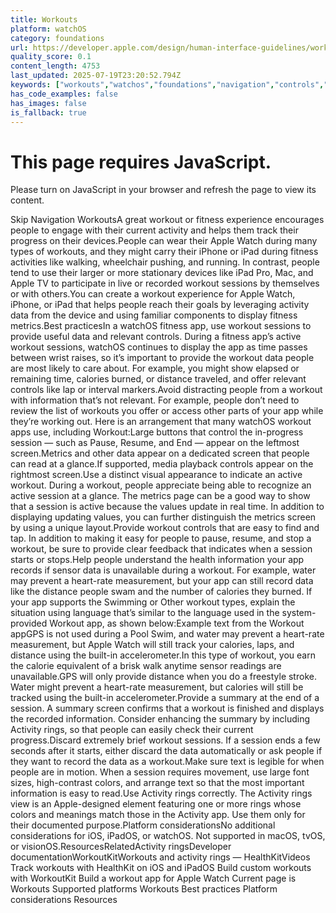 ```yaml
---
title: Workouts
platform: watchOS
category: foundations
url: https://developer.apple.com/design/human-interface-guidelines/workouts
quality_score: 0.1
content_length: 4753
last_updated: 2025-07-19T23:20:52.794Z
keywords: ["workouts","watchos","foundations","navigation","controls","buttons","visual","layout","feedback","system","motion"]
has_code_examples: false
has_images: false
is_fallback: true
---
```


# This page requires JavaScript.

Please turn on JavaScript in your browser and refresh the page to view its content.

Skip Navigation WorkoutsA great workout or fitness experience encourages people to engage with their current activity and helps them track their progress on their devices.People can wear their Apple Watch during many types of workouts, and they might carry their iPhone or iPad during fitness activities like walking, wheelchair pushing, and running. In contrast, people tend to use their larger or more stationary devices like iPad Pro, Mac, and Apple TV to participate in live or recorded workout sessions by themselves or with others.You can create a workout experience for Apple Watch, iPhone, or iPad that helps people reach their goals by leveraging activity data from the device and using familiar components to display fitness metrics.Best practicesIn a watchOS fitness app, use workout sessions to provide useful data and relevant controls. During a fitness app’s active workout sessions, watchOS continues to display the app as time passes between wrist raises, so it’s important to provide the workout data people are most likely to care about. For example, you might show elapsed or remaining time, calories burned, or distance traveled, and offer relevant controls like lap or interval markers.Avoid distracting people from a workout with information that’s not relevant. For example, people don’t need to review the list of workouts you offer or access other parts of your app while they’re working out. Here is an arrangement that many watchOS workout apps use, including Workout:Large buttons that control the in-progress session — such as Pause, Resume, and End — appear on the leftmost screen.Metrics and other data appear on a dedicated screen that people can read at a glance.If supported, media playback controls appear on the rightmost screen.Use a distinct visual appearance to indicate an active workout. During a workout, people appreciate being able to recognize an active session at a glance. The metrics page can be a good way to show that a session is active because the values update in real time. In addition to displaying updating values, you can further distinguish the metrics screen by using a unique layout.Provide workout controls that are easy to find and tap. In addition to making it easy for people to pause, resume, and stop a workout, be sure to provide clear feedback that indicates when a session starts or stops.Help people understand the health information your app records if sensor data is unavailable during a workout. For example, water may prevent a heart-rate measurement, but your app can still record data like the distance people swam and the number of calories they burned. If your app supports the Swimming or Other workout types, explain the situation using language that’s similar to the language used in the system-provided Workout app, as shown below:Example text from the Workout appGPS is not used during a Pool Swim, and water may prevent a heart-rate measurement, but Apple Watch will still track your calories, laps, and distance using the built-in accelerometer.In this type of workout, you earn the calorie equivalent of a brisk walk anytime sensor readings are unavailable.GPS will only provide distance when you do a freestyle stroke. Water might prevent a heart-rate measurement, but calories will still be tracked using the built-in accelerometer.Provide a summary at the end of a session. A summary screen confirms that a workout is finished and displays the recorded information. Consider enhancing the summary by including Activity rings, so that people can easily check their current progress.Discard extremely brief workout sessions. If a session ends a few seconds after it starts, either discard the data automatically or ask people if they want to record the data as a workout.Make sure text is legible for when people are in motion. When a session requires movement, use large font sizes, high-contrast colors, and arrange text so that the most important information is easy to read.Use Activity rings correctly. The Activity rings view is an Apple-designed element featuring one or more rings whose colors and meanings match those in the Activity app. Use them only for their documented purpose.Platform considerationsNo additional considerations for iOS, iPadOS, or watchOS. Not supported in macOS, tvOS, or visionOS.ResourcesRelatedActivity ringsDeveloper documentationWorkoutKitWorkouts and activity rings — HealthKitVideos Track workouts with HealthKit on iOS and iPadOS Build custom workouts with WorkoutKit Build a workout app for Apple Watch Current page is Workouts Supported platforms Workouts Best practices Platform considerations Resources